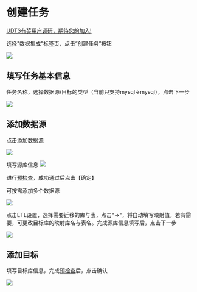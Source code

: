# 创建任务

[UDTS有奖用户调研，期待您的加入!](https://www.ucloud.cn/site/survey/survey.html?id=63)

选择"数据集成"标签页，点击“创建任务”按钮

![](http://udts-doc.cn-bj.ufileos.com/integration/create001.png)

## 填写任务基本信息

任务名称，选择数据源/目标的类型（当前只支持mysql->mysql），点击下一步

![](http://udts-doc.cn-bj.ufileos.com/integration/create002.png)

## 添加数据源

点击添加数据源

![](http://udts-doc.cn-bj.ufileos.com/integration/create003.png)

填写源库信息
![](http://udts-doc.cn-bj.ufileos.com/integration/create-src.png)

进行[预检查](/udts/inti/guide/precheck)，成功通过后点击【确定】

可按需添加多个数据源

![](http://udts-doc.cn-bj.ufileos.com/integration/create005.png)

点击ETL设置，选择需要迁移的库与表，点击"->"，将自动填写映射值，若有需要，可更改目标库的映射库名与表名。完成源库信息填写后，点击下一步

![](http://udts-doc.cn-bj.ufileos.com/integration/create006.png)

## 添加目标

填写目标库信息，完成[预检查](/udts/inti/guide/precheck)后，点击确认

![](http://udts-doc.cn-bj.ufileos.com/integration/create007.png)

